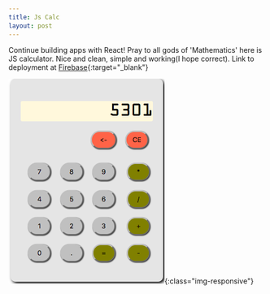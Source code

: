 ```yaml
---
title: Js Calc
layout: post
---
```


Continue building apps with React! Pray to all gods of 'Mathematics' here is JS calculator. Nice and clean, simple and working(I hope correct).
Link to deployment at [Firebase][firebase]{:target="_blank"}

![that's how it look like](/assets/images/calc.png){:class="img-responsive"}


[firebase]: https://jscalc-b7ad8.firebaseapp.com/ "firebase url"